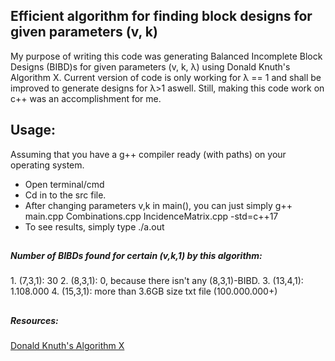 ## Efficient algorithm for finding block designs for given parameters (v, k)
My purpose of writing this code was generating Balanced Incomplete Block Designs (BIBD)s for given parameters (v, k, λ) using Donald Knuth's Algorithm X.
Current version of code is only working for λ == 1 and shall be improved to generate designs for λ>1 aswell. Still, making this code work on c++ was an accomplishment for me.

## Usage:
Assuming that you have a g++ compiler ready (with paths) on your operating system.
+ Open terminal/cmd
+ Cd in to the src file.
+ After changing parameters v,k in main(), you can just simply g++ main.cpp Combinations.cpp IncidenceMatrix.cpp -std=c++17
+ To see results, simply type ./a.out

##
<h5>Number of BIBDs found for certain (v,k,1) by this algorithm:</h5>
1. (7,3,1): 30
2. (8,3,1): 0, because there isn't any (8,3,1)-BIBD.
3. (13,4,1): 1.108.000
4. (15,3,1): more than 3.6GB size txt file (100.000.000+)

##
<h5>Resources:</h6>
<a href='https://www.ocf.berkeley.edu/~jchu/publicportal/sudoku/0011047.pdf'>Donald Knuth's Algorithm X</a>